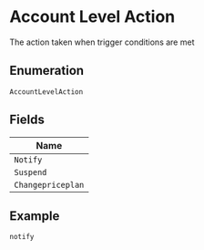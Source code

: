 
# Account Level Action

The action taken when trigger conditions are met

## Enumeration

`AccountLevelAction`

## Fields

| Name |
|  --- |
| `Notify` |
| `Suspend` |
| `Changepriceplan` |

## Example

```
notify
```

